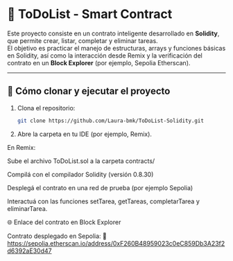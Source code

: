# 📝 ToDoList - Smart Contract

Este proyecto consiste en un contrato inteligente desarrollado en **Solidity**, que permite crear, listar, completar y eliminar tareas.  
El objetivo es practicar el manejo de estructuras, arrays y funciones básicas en Solidity, así como la interacción desde Remix y la verificación del contrato en un **Block Explorer** (por ejemplo, Sepolia Etherscan).

---

## 🚀 Cómo clonar y ejecutar el proyecto

1. Clona el repositorio:

   ```bash
   git clone https://github.com/Laura-bmk/ToDoList-Solidity.git

   ```

2. Abre la carpeta en tu IDE (por ejemplo, Remix).

En Remix:

Sube el archivo ToDoList.sol a la carpeta contracts/

Compilá con el compilador Solidity (versión 0.8.30)

Desplegá el contrato en una red de prueba (por ejemplo Sepolia)

Interactuá con las funciones setTarea, getTareas, completarTarea y eliminarTarea.

🌐 Enlace del contrato en Block Explorer

Contrato desplegado en Sepolia:
🔗 https://sepolia.etherscan.io/address/0xF260B48959023c0eC859Db3A23f2d6392aE30d47
